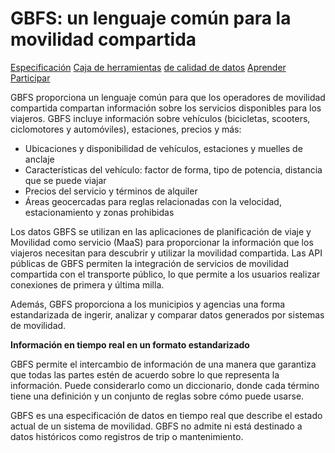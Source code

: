 # GBFS: un lenguaje común para la movilidad compartida

<div class="landing-page"> 
<a class="button" href="specification">Especificación</a> <a class="button" href="toolbox">Caja de herramientas</a> <a class="button" href="data-quality">de calidad de datos</a> <a class="button" href="learn">Aprender</a> <a class="button" href="participate">Participar</a></div> 

GBFS proporciona un lenguaje común para que los operadores de movilidad compartida compartan información sobre los servicios disponibles para los viajeros. GBFS incluye información sobre vehículos (bicicletas, scooters, ciclomotores y automóviles), estaciones, precios y más:

- Ubicaciones y disponibilidad de vehículos, estaciones y muelles de anclaje
- Características del vehículo: factor de forma, tipo de potencia, distancia que se puede viajar
- Precios del servicio y términos de alquiler
- Áreas geocercadas para reglas relacionadas con la velocidad, estacionamiento y zonas prohibidas

Los datos GBFS se utilizan en las aplicaciones de planificación de viaje y Movilidad como servicio (MaaS) para proporcionar la información que los viajeros necesitan para descubrir y utilizar la movilidad compartida. Las API públicas de GBFS permiten la integración de servicios de movilidad compartida con el transporte público, lo que permite a los usuarios realizar conexiones de primera y última milla.

Además, GBFS proporciona a los municipios y agencias una forma estandarizada de ingerir, analizar y comparar datos generados por sistemas de movilidad.

**Información en tiempo real en un formato estandarizado**

GBFS permite el intercambio de información de una manera que garantiza que todas las partes estén de acuerdo sobre lo que representa la información. Puede considerarlo como un diccionario, donde cada término tiene una definición y un conjunto de reglas sobre cómo puede usarse.

GBFS es una especificación de datos en tiempo real que describe el estado actual de un sistema de movilidad. GBFS no admite ni está destinado a datos históricos como registros de trip o mantenimiento.
